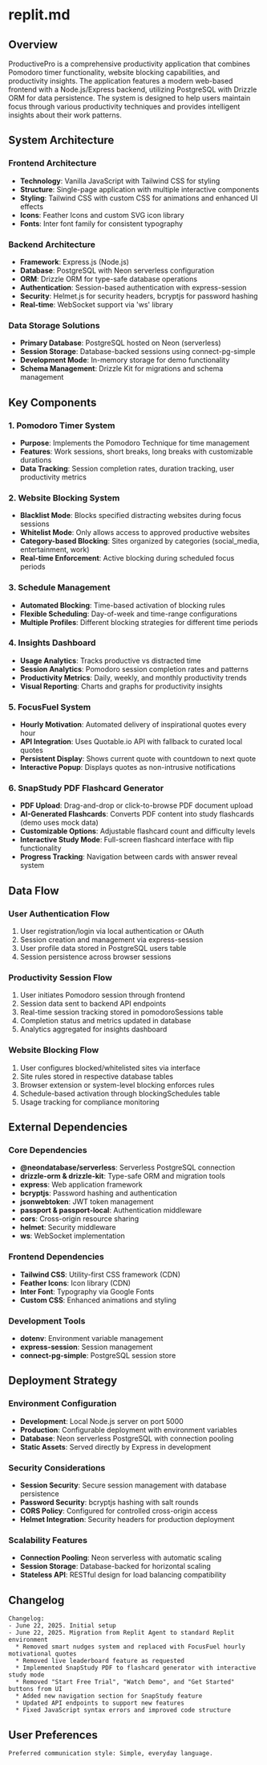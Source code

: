 # replit.md

## Overview

ProductivePro is a comprehensive productivity application that combines Pomodoro timer functionality, website blocking capabilities, and productivity insights. The application features a modern web-based frontend with a Node.js/Express backend, utilizing PostgreSQL with Drizzle ORM for data persistence. The system is designed to help users maintain focus through various productivity techniques and provides intelligent insights about their work patterns.

## System Architecture

### Frontend Architecture
- **Technology**: Vanilla JavaScript with Tailwind CSS for styling
- **Structure**: Single-page application with multiple interactive components
- **Styling**: Tailwind CSS with custom CSS for animations and enhanced UI effects
- **Icons**: Feather Icons and custom SVG icon library
- **Fonts**: Inter font family for consistent typography

### Backend Architecture
- **Framework**: Express.js (Node.js)
- **Database**: PostgreSQL with Neon serverless configuration
- **ORM**: Drizzle ORM for type-safe database operations
- **Authentication**: Session-based authentication with express-session
- **Security**: Helmet.js for security headers, bcryptjs for password hashing
- **Real-time**: WebSocket support via 'ws' library

### Data Storage Solutions
- **Primary Database**: PostgreSQL hosted on Neon (serverless)
- **Session Storage**: Database-backed sessions using connect-pg-simple
- **Development Mode**: In-memory storage for demo functionality
- **Schema Management**: Drizzle Kit for migrations and schema management

## Key Components

### 1. Pomodoro Timer System
- **Purpose**: Implements the Pomodoro Technique for time management
- **Features**: Work sessions, short breaks, long breaks with customizable durations
- **Data Tracking**: Session completion rates, duration tracking, user productivity metrics

### 2. Website Blocking System
- **Blacklist Mode**: Blocks specified distracting websites during focus sessions
- **Whitelist Mode**: Only allows access to approved productive websites
- **Category-based Blocking**: Sites organized by categories (social_media, entertainment, work)
- **Real-time Enforcement**: Active blocking during scheduled focus periods

### 3. Schedule Management
- **Automated Blocking**: Time-based activation of blocking rules
- **Flexible Scheduling**: Day-of-week and time-range configurations
- **Multiple Profiles**: Different blocking strategies for different time periods

### 4. Insights Dashboard
- **Usage Analytics**: Tracks productive vs distracted time
- **Session Analytics**: Pomodoro session completion rates and patterns
- **Productivity Metrics**: Daily, weekly, and monthly productivity trends
- **Visual Reporting**: Charts and graphs for productivity insights

### 5. FocusFuel System
- **Hourly Motivation**: Automated delivery of inspirational quotes every hour
- **API Integration**: Uses Quotable.io API with fallback to curated local quotes
- **Persistent Display**: Shows current quote with countdown to next quote
- **Interactive Popup**: Displays quotes as non-intrusive notifications

### 6. SnapStudy PDF Flashcard Generator
- **PDF Upload**: Drag-and-drop or click-to-browse PDF document upload
- **AI-Generated Flashcards**: Converts PDF content into study flashcards (demo uses mock data)
- **Customizable Options**: Adjustable flashcard count and difficulty levels
- **Interactive Study Mode**: Full-screen flashcard interface with flip functionality
- **Progress Tracking**: Navigation between cards with answer reveal system

## Data Flow

### User Authentication Flow
1. User registration/login via local authentication or OAuth
2. Session creation and management via express-session
3. User profile data stored in PostgreSQL users table
4. Session persistence across browser sessions

### Productivity Session Flow
1. User initiates Pomodoro session through frontend
2. Session data sent to backend API endpoints
3. Real-time session tracking stored in pomodoroSessions table
4. Completion status and metrics updated in database
5. Analytics aggregated for insights dashboard

### Website Blocking Flow
1. User configures blocked/whitelisted sites via interface
2. Site rules stored in respective database tables
3. Browser extension or system-level blocking enforces rules
4. Schedule-based activation through blockingSchedules table
5. Usage tracking for compliance monitoring

## External Dependencies

### Core Dependencies
- **@neondatabase/serverless**: Serverless PostgreSQL connection
- **drizzle-orm & drizzle-kit**: Type-safe ORM and migration tools
- **express**: Web application framework
- **bcryptjs**: Password hashing and authentication
- **jsonwebtoken**: JWT token management
- **passport & passport-local**: Authentication middleware
- **cors**: Cross-origin resource sharing
- **helmet**: Security middleware
- **ws**: WebSocket implementation

### Frontend Dependencies
- **Tailwind CSS**: Utility-first CSS framework (CDN)
- **Feather Icons**: Icon library (CDN)
- **Inter Font**: Typography via Google Fonts
- **Custom CSS**: Enhanced animations and styling

### Development Tools
- **dotenv**: Environment variable management
- **express-session**: Session management
- **connect-pg-simple**: PostgreSQL session store

## Deployment Strategy

### Environment Configuration
- **Development**: Local Node.js server on port 5000
- **Production**: Configurable deployment with environment variables
- **Database**: Neon serverless PostgreSQL with connection pooling
- **Static Assets**: Served directly by Express in development

### Security Considerations
- **Session Security**: Secure session management with database persistence
- **Password Security**: bcryptjs hashing with salt rounds
- **CORS Policy**: Configured for controlled cross-origin access
- **Helmet Integration**: Security headers for production deployment

### Scalability Features
- **Connection Pooling**: Neon serverless with automatic scaling
- **Session Storage**: Database-backed for horizontal scaling
- **Stateless API**: RESTful design for load balancing compatibility

## Changelog

```
Changelog:
- June 22, 2025. Initial setup
- June 22, 2025. Migration from Replit Agent to standard Replit environment
  * Removed smart nudges system and replaced with FocusFuel hourly motivational quotes
  * Removed live leaderboard feature as requested
  * Implemented SnapStudy PDF to flashcard generator with interactive study mode
  * Removed "Start Free Trial", "Watch Demo", and "Get Started" buttons from UI
  * Added new navigation section for SnapStudy feature
  * Updated API endpoints to support new features
  * Fixed JavaScript syntax errors and improved code structure
```

## User Preferences

```
Preferred communication style: Simple, everyday language.
```